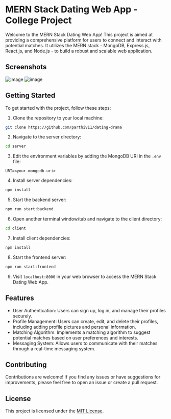 # MERN Stack Dating Web App - College Project

Welcome to the MERN Stack Dating Web App! This project is aimed at providing a comprehensive platform for users to connect and interact with potential matches. It utilizes the MERN stack - MongoDB, Express.js, React.js, and Node.js - to build a robust and scalable web application. 

## Screenshots
![image](https://github.com/parthiv11/dating-drama/assets/75653580/06818b4b-a6e0-4fe3-9a9c-cf5cf5346032)
![image](https://github.com/parthiv11/dating-drama/assets/75653580/db3a3575-8ec3-4bb3-94ca-d9aac3207d22)


## Getting Started

To get started with the project, follow these steps:

1. Clone the repository to your local machine:

```bash
git clone https://github.com/parthiv11/dating-drama
```

2. Navigate to the server directory:

```bash
cd server
```

3. Edit the environment variables by adding the MongoDB URI in the `.env` file:

```
URI=<your-mongodb-uri>
```

4. Install server dependencies:

```bash
npm install
```

5. Start the backend server:

```bash
npm run start:backend
```

6. Open another terminal window/tab and navigate to the client directory:

```bash
cd client
```

7. Install client dependencies:

```bash
npm install
```

8. Start the frontend server:

```bash
npm run start:frontend
```

9. Visit `localhost:8000` in your web browser to access the MERN Stack Dating Web App.

## Features

- User Authentication: Users can sign up, log in, and manage their profiles securely.
- Profile Management: Users can create, edit, and delete their profiles, including adding profile pictures and personal information.
- Matching Algorithm: Implements a matching algorithm to suggest potential matches based on user preferences and interests.
- Messaging System: Allows users to communicate with their matches through a real-time messaging system.

## Contributing

Contributions are welcome! If you find any issues or have suggestions for improvements, please feel free to open an issue or create a pull request.

## License

This project is licensed under the [MIT License](LICENSE).
